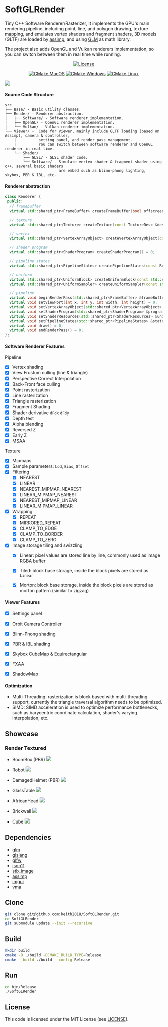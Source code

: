 # SoftGLRender

Tiny C++ Software Renderer/Rasterizer, It implements the GPU's main rendering pipeline, including point, line, and polygon drawing, texture mapping, and emulates vertex shaders and fragment shaders, 3D models (GLTF) are loaded
by [assimp](https://github.com/assimp/assimp), and using [GLM](https://github.com/g-truc/glm) as math library. 

The project also adds OpenGL and Vulkan renderers implementation, so you can switch between them in real time while running.

<div align="center">

[![License](https://img.shields.io/badge/license-MIT-green)](./LICENSE)

[![CMake MacOS](https://github.com/keith2018/SoftGLRender/actions/workflows/cmake_macos.yml/badge.svg)](https://github.com/keith2018/SoftGLRender/actions/workflows/cmake_macos.yml)
[![CMake Windows](https://github.com/keith2018/SoftGLRender/actions/workflows/cmake_windows.yml/badge.svg)](https://github.com/keith2018/SoftGLRender/actions/workflows/cmake_windows.yml)
[![CMake Linux](https://github.com/keith2018/SoftGLRender/actions/workflows/cmake_linux.yml/badge.svg)](https://github.com/keith2018/SoftGLRender/actions/workflows/cmake_linux.yml)

</div>

![](screenshot/helmet.png)


#### Source Code Structure

```
src
├── Base/ - Basic utility classes.
├── Render/ - Renderer abstraction.
|   ├── Software/ - Software renderer implementation.
|   ├── OpenGL/ - OpenGL renderer implementation.
|   └── Vulkan/ - Vulkan renderer implementation.
└── Viewer/ -  Code for Viewer, mainly include GLTF loading (based on Assimp), camera & controller, 
    |          setting panel, and render pass management. 
    |          You can switch between software renderer and OpenGL renderer in real time.
    └── Shader/
        ├── GLSL/ - GLSL shader code.
        └── Software/ - Simulate vertex shader & fragment shader using c++, several basic shaders
                        are embed such as blinn-phong lighting, skybox, PBR & IBL, etc.
```

#### Renderer abstraction

```cpp
class Renderer {
 public:
  // framebuffer
  virtual std::shared_ptr<FrameBuffer> createFrameBuffer(bool offscreen) = 0;

  // texture
  virtual std::shared_ptr<Texture> createTexture(const TextureDesc &desc) = 0;

  // vertex
  virtual std::shared_ptr<VertexArrayObject> createVertexArrayObject(const VertexArray &vertexArray) = 0;

  // shader program
  virtual std::shared_ptr<ShaderProgram> createShaderProgram() = 0;

  // pipeline states
  virtual std::shared_ptr<PipelineStates> createPipelineStates(const RenderStates &renderStates) = 0;

  // uniform
  virtual std::shared_ptr<UniformBlock> createUniformBlock(const std::string &name, int size) = 0;
  virtual std::shared_ptr<UniformSampler> createUniformSampler(const std::string &name, const TextureDesc &desc) = 0;

  // pipeline
  virtual void beginRenderPass(std::shared_ptr<FrameBuffer> &frameBuffer, const ClearStates &states) = 0;
  virtual void setViewPort(int x, int y, int width, int height) = 0;
  virtual void setVertexArrayObject(std::shared_ptr<VertexArrayObject> &vao) = 0;
  virtual void setShaderProgram(std::shared_ptr<ShaderProgram> &program) = 0;
  virtual void setShaderResources(std::shared_ptr<ShaderResources> &uniforms) = 0;
  virtual void setPipelineStates(std::shared_ptr<PipelineStates> &states) = 0;
  virtual void draw() = 0;
  virtual void endRenderPass() = 0;
};
```

#### Software Renderer Features

Pipeline

- [x] Vertex shading
- [x] View Frustum culling (line & triangle)
- [x] Perspective Correct Interpolation
- [x] Back-Front face culling
- [x] Point rasterization
- [x] Line rasterization
- [x] Triangle rasterization
- [x] Fragment Shading
- [x] Shader derivative `dFdx` `dFdy`
- [x] Depth test
- [x] Alpha blending
- [x] Reversed Z
- [x] Early Z
- [x] MSAA

Texture

- [x] Mipmaps
- [x] Sample parameters: `Lod`, `Bias`, `Offset`
- [x] Filtering
    - [x] NEAREST
    - [x] LINEAR
    - [x] NEAREST_MIPMAP_NEAREST
    - [x] LINEAR_MIPMAP_NEAREST
    - [x] NEAREST_MIPMAP_LINEAR
    - [x] LINEAR_MIPMAP_LINEAR
- [x] Wrapping
    - [x] REPEAT
    - [x] MIRRORED_REPEAT
    - [x] CLAMP_TO_EDGE
    - [x] CLAMP_TO_BORDER
    - [x] CLAMP_TO_ZERO
- [x] Image storage tiling and swizzling
  - [x] Linear: pixel values are stored line by line, commonly used as image RGBA buffer
  - [x] Tiled: block base storage, inside the block pixels are stored as `Linear`
  - [x] Morton: block base storage, inside the block pixels are stored as morton pattern (similar to zigzag)


#### Viewer Features

- [x] Settings panel
- [x] Orbit Camera Controller
- [x] Blinn-Phong shading
- [x] PBR & IBL shading
- [x] Skybox CubeMap & Equirectangular
- [x] FXAA
- [x] ShadowMap


#### Optimization

- Multi-Threading: rasterization is block based with multi-threading support, currently the triangle traversal algorithm
  needs to be optimized.
- SIMD: SIMD acceleration is used to optimize performance bottlenecks, such as barycentric coordinate calculation,
  shader's varying interpolation, etc.

## Showcase

### Render Textured

- BoomBox (PBR)
  ![](screenshot/boombox.png)

- Robot
  ![](screenshot/robot.png)

- DamagedHelmet (PBR)
  ![](screenshot/helmet.png)

- GlassTable
  ![](screenshot/glasstable.png)

- AfricanHead
  ![](screenshot/africanhead.png)

- Brickwall
  ![](screenshot/brickwall.png)

- Cube
  ![](screenshot/cube.png)

## Dependencies

* [glm](https://github.com/g-truc/glm)
* [glslang](https://github.com/KhronosGroup/glslang)
* [glfw](https://github.com/glfw/glfw)
* [json11](https://github.com/dropbox/json11)
* [stb_image](https://github.com/nothings/stb)
* [assimp](https://github.com/assimp/assimp)
* [imgui](https://github.com/ocornut/imgui)
* [vma](https://github.com/GPUOpen-LibrariesAndSDKs/VulkanMemoryAllocator)

## Clone

```bash
git clone git@github.com:keith2018/SoftGLRender.git
cd SoftGLRender
git submodule update --init --recursive
```

## Build

```bash
mkdir build
cmake -B ./build -DCMAKE_BUILD_TYPE=Release
cmake --build ./build --config Release
```

## Run

```bash
cd bin/Release
./SoftGLRender
```

## License

This code is licensed under the MIT License (see [LICENSE](LICENSE)).
